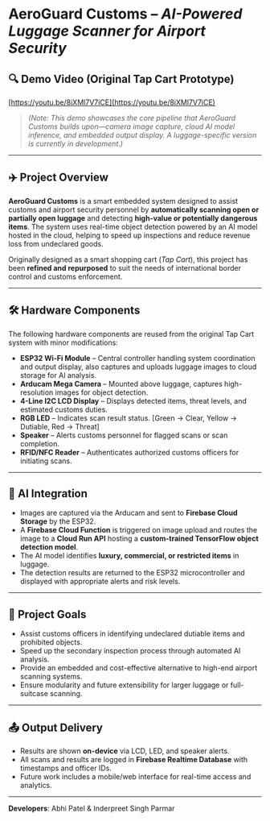 # AeroGuard Customs – *AI-Powered Luggage Scanner for Airport Security*

## 🔍 Demo Video (Original Tap Cart Prototype)

[https://youtu.be/8iXMl7V7iCE](https://youtu.be/8iXMl7V7iCE)

> *(Note: This demo showcases the core pipeline that AeroGuard Customs builds upon—camera image capture, cloud AI model inference, and embedded output display. A luggage-specific version is currently in development.)*

---

## ✈️ Project Overview

**AeroGuard Customs** is a smart embedded system designed to assist customs and airport security personnel by **automatically scanning open or partially open luggage** and detecting **high-value or potentially dangerous items**. The system uses real-time object detection powered by an AI model hosted in the cloud, helping to speed up inspections and reduce revenue loss from undeclared goods.

Originally designed as a smart shopping cart (*Tap Cart*), this project has been **refined and repurposed** to suit the needs of international border control and customs enforcement.

---

## 🛠 Hardware Components

The following hardware components are reused from the original Tap Cart system with minor modifications:

* **ESP32 Wi-Fi Module** – Central controller handling system coordination and output display, also captures and uploads luggage images to cloud storage for AI analysis.
* **Arducam Mega Camera** – Mounted above luggage, captures high-resolution images for object detection.
* **4-Line I2C LCD Display** – Displays detected items, threat levels, and estimated customs duties.
* **RGB LED** – Indicates scan result status. \[Green -> Clear, Yellow -> Dutiable, Red -> Threat]
* **Speaker** – Alerts customs personnel for flagged scans or scan completion.
* **RFID/NFC Reader** – Authenticates authorized customs officers for initiating scans.

---

## 🤖 AI Integration

* Images are captured via the Arducam and sent to **Firebase Cloud Storage** by the ESP32.
* A **Firebase Cloud Function** is triggered on image upload and routes the image to a **Cloud Run API** hosting a **custom-trained TensorFlow object detection model**.
* The AI model identifies **luxury, commercial, or restricted items** in luggage.
* The detection results are returned to the ESP32 microcontroller and displayed with appropriate alerts and risk levels.

---

## 🎯 Project Goals

* Assist customs officers in identifying undeclared dutiable items and prohibited objects.
* Speed up the secondary inspection process through automated AI analysis.
* Provide an embedded and cost-effective alternative to high-end airport scanning systems.
* Ensure modularity and future extensibility for larger luggage or full-suitcase scanning.

---

## 📤 Output Delivery

* Results are shown **on-device** via LCD, LED, and speaker alerts.
* All scans and results are logged in **Firebase Realtime Database** with timestamps and officer IDs.
* Future work includes a mobile/web interface for real-time access and analytics.

---

**Developers**: Abhi Patel & Inderpreet Singh Parmar